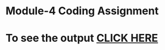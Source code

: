 # Module-4 Coding Assignment

# To see the output [CLICK HERE](https://sid-tanwar.github.io/Coursera-HTML-CSS-and-JavaScript-for-Web-Developers/Assignments/module4-solution/index.html)

